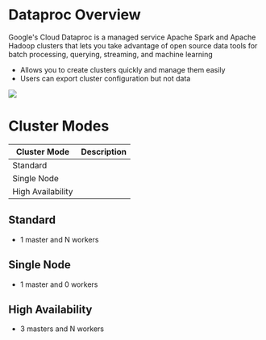 # Dataproc Overview 

Google's Cloud Dataproc is a managed service Apache Spark and Apache Hadoop clusters that lets you take advantage of open source data tools for batch processing, querying, streaming, and machine learning

* Allows you to create clusters quickly and manage them easily
* Users can export cluster configuration but not data

![](https://github.com/JonmarCorpuz/SecondBrain/blob/main/Assets/Whitespace.png)

# Cluster Modes

| Cluster Mode | Description |
| --- | --- |
| Standard | |
| Single Node | |
| High Availability | |

## Standard

* 1 master and N workers

## Single Node

* 1 master and 0 workers

## High Availability

* 3 masters and N workers

